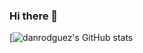 ### Hi there 👋

<!--
**danrodguez/danrodguez** is a ✨ _special_ ✨ repository because its `README.md` (this file) appears on your GitHub profile.

Here are some ideas to get you started:

- 🔭 I’m currently working on ...
- 🌱 I’m currently learning ...
- 👯 I’m looking to collaborate on ...
- 🤔 I’m looking for help with ...
- 💬 Puedes consultar mi CV aqui
- 📫 Me puedes contactar por mi correo: danielrp211@gmail.com.
-->

[![danrodguez's GitHub stats](https://github-readme-stats.vercel.app/api?username=danrodguez)
